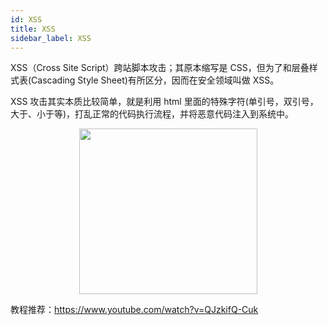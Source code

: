 ```yaml
---
id: XSS
title: XSS
sidebar_label: XSS
---
```


XSS（Cross Site Script）跨站脚本攻击；其原本缩写是 CSS，但为了和层叠样式表(Cascading Style Sheet)有所区分，因而在安全领域叫做 XSS。

XSS 攻击其实本质比较简单，就是利用 html 里面的特殊字符(单引号，双引号，大于、小于等)，打乱正常的代码执行流程，并将恶意代码注入到系统中。

<div align="center">
    <img width="285" height="265" src="https://cosmos-x.oss-cn-hangzhou.aliyuncs.com/MrD1Vj.png" />
</div>

教程推荐：https://www.youtube.com/watch?v=QJzkifQ-Cuk
